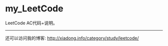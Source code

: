 # my_LeetCode
LeetCode AC代码+说明。

-------------------------

还可以访问我的博客: <http://xiadong.info/category/study/leetcode/>
